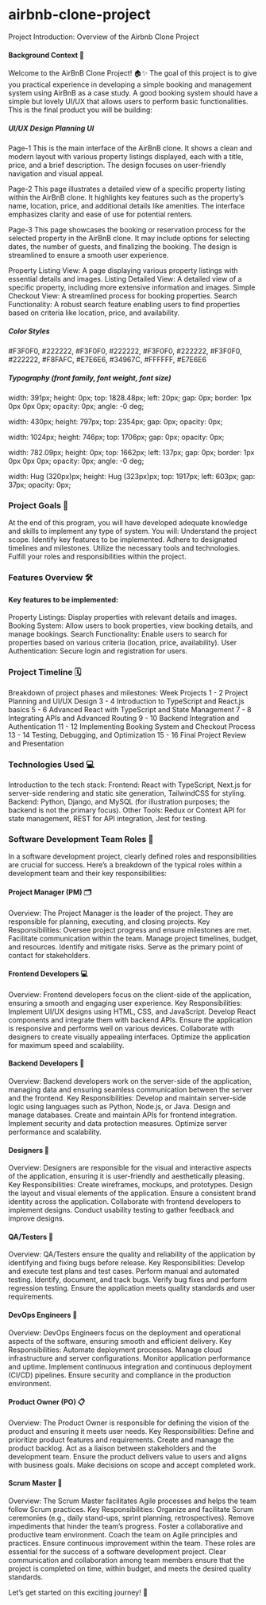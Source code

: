 # airbnb-clone-project
Project Introduction: Overview of the Airbnb Clone Project

#### Background Context 🎉
Welcome to the AirBnB Clone Project! 🏠✨
The goal of this project is to give you practical experience in developing a simple booking and management system using AirBnB as a case study. A good booking system should have a simple but lovely UI/UX that allows users to perform basic functionalities.
This is the final product you will be building:

##### UI/UX Design Planning	UI
Page-1	This is the main interface of the AirBnB clone. It shows a clean and modern layout with various property listings displayed, each with a title, price, and a brief description. The design focuses on user-friendly navigation and visual appeal.	

Page-2	This page illustrates a detailed view of a specific property listing within the AirBnB clone. It highlights key features such as the property’s name, location, price, and additional details like amenities. The interface emphasizes clarity and ease of use for potential renters.	

Page-3	This page showcases the booking or reservation process for the selected property in the AirBnB clone. It may include options for selecting dates, the number of guests, and finalizing the booking. The design is streamlined to ensure a smooth user experience.

Property Listing View: A page displaying various property listings with essential details and images.
Listing Detailed View: A detailed view of a specific property, including more extensive information and images.
Simple Checkout View: A streamlined process for booking properties.
Search Functionality: A robust search feature enabling users to find properties based on criteria like location, price, and availability.

##### Color Styles
#F3F0F0, #222222, #F3F0F0, #222222, #F3F0F0, #222222, #F3F0F0, #222222, #F8FAFC, #E7E6E6, #34967C, #FFFFFF, #E7E6E6

##### Typography (front family, font weight, font size)
width: 391px;
height: 0px;
top: 1828.48px;
left: 20px;
gap: 0px;
border: 1px 0px 0px 0px;
opacity: 0px;
angle: -0 deg;

width: 430px;
height: 797px;
top: 2354px;
gap: 0px;
opacity: 0px;

width: 1024px;
height: 746px;
top: 1706px;
gap: 0px;
opacity: 0px;

width: 782.09px;
height: 0px;
top: 1662px;
left: 137px;
gap: 0px;
border: 1px 0px 0px 0px;
opacity: 0px;
angle: -0 deg;

width: Hug (320px)px;
height: Hug (323px)px;
top: 1917px;
left: 603px;
gap: 37px;
opacity: 0px;


### Project Goals 🎯
At the end of this program, you will have developed adequate knowledge and skills to implement any type of system. You will:
Understand the project scope.
Identify key features to be implemented.
Adhere to designated timelines and milestones.
Utilize the necessary tools and technologies.
Fulfill your roles and responsibilities within the project.

### Features Overview 🛠️
#### Key features to be implemented:
Property Listings: Display properties with relevant details and images.
Booking System: Allow users to book properties, view booking details, and manage bookings.
Search Functionality: Enable users to search for properties based on various criteria (location, price, availability).
User Authentication: Secure login and registration for users.


### Project Timeline 🗓️
Breakdown of project phases and milestones:
Week	Projects
1 - 2	Project Planning and UI/UX Design
3 - 4	Introduction to TypeScript and React.js basics
5 - 6	Advanced React with TypeScript and State Management
7 - 8	Integrating APIs and Advanced Routing
9 - 10	Backend Integration and Authentication
11 - 12	Implementing Booking System and Checkout Process
13 - 14	Testing, Debugging, and Optimization
15 - 16	Final Project Review and Presentation


### Technologies Used 💻
Introduction to the tech stack:
Frontend: React with TypeScript, Next.js for server-side rendering and static site generation, TailwindCSS for styling.
Backend: Python, Django, and MySQL (for illustration purposes; the backend is not the primary focus).
Other Tools: Redux or Context API for state management, REST for API integration, Jest for testing.


### Software Development Team Roles 👥
In a software development project, clearly defined roles and responsibilities are crucial for success. Here’s a breakdown of the typical roles within a development team and their key responsibilities:

#### Project Manager (PM) 🗂️
Overview: The Project Manager is the leader of the project. They are responsible for planning, executing, and closing projects.
Key Responsibilities:
Oversee project progress and ensure milestones are met.
Facilitate communication within the team.
Manage project timelines, budget, and resources.
Identify and mitigate risks.
Serve as the primary point of contact for stakeholders.


#### Frontend Developers 💻
Overview: Frontend developers focus on the client-side of the application, ensuring a smooth and engaging user experience.
Key Responsibilities:
Implement UI/UX designs using HTML, CSS, and JavaScript.
Develop React components and integrate them with backend APIs.
Ensure the application is responsive and performs well on various devices.
Collaborate with designers to create visually appealing interfaces.
Optimize the application for maximum speed and scalability.


#### Backend Developers 🔧
Overview: Backend developers work on the server-side of the application, managing data and ensuring seamless communication between the server and the frontend.
Key Responsibilities:
Develop and maintain server-side logic using languages such as Python, Node.js, or Java.
Design and manage databases.
Create and maintain APIs for frontend integration.
Implement security and data protection measures.
Optimize server performance and scalability.


#### Designers 🎨
Overview: Designers are responsible for the visual and interactive aspects of the application, ensuring it is user-friendly and aesthetically pleasing.
Key Responsibilities:
Create wireframes, mockups, and prototypes.
Design the layout and visual elements of the application.
Ensure a consistent brand identity across the application.
Collaborate with frontend developers to implement designs.
Conduct usability testing to gather feedback and improve designs.


#### QA/Testers 🧪
Overview: QA/Testers ensure the quality and reliability of the application by identifying and fixing bugs before release.
Key Responsibilities:
Develop and execute test plans and test cases.
Perform manual and automated testing.
Identify, document, and track bugs.
Verify bug fixes and perform regression testing.
Ensure the application meets quality standards and user requirements.


#### DevOps Engineers 🚀
Overview: DevOps Engineers focus on the deployment and operational aspects of the software, ensuring smooth and efficient delivery.
Key Responsibilities:
Automate deployment processes.
Manage cloud infrastructure and server configurations.
Monitor application performance and uptime.
Implement continuous integration and continuous deployment (CI/CD) pipelines.
Ensure security and compliance in the production environment.


#### Product Owner (PO) 📋
Overview: The Product Owner is responsible for defining the vision of the product and ensuring it meets user needs.
Key Responsibilities:
Define and prioritize product features and requirements.
Create and manage the product backlog.
Act as a liaison between stakeholders and the development team.
Ensure the product delivers value to users and aligns with business goals.
Make decisions on scope and accept completed work.


#### Scrum Master 🏅
Overview: The Scrum Master facilitates Agile processes and helps the team follow Scrum practices.
Key Responsibilities:
Organize and facilitate Scrum ceremonies (e.g., daily stand-ups, sprint planning, retrospectives).
Remove impediments that hinder the team’s progress.
Foster a collaborative and productive team environment.
Coach the team on Agile principles and practices.
Ensure continuous improvement within the team.
These roles are essential for the success of a software development project. Clear communication and collaboration among team members ensure that the project is completed on time, within budget, and meets the desired quality standards.

Let’s get started on this exciting journey! 🚀
